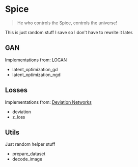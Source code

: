 # Spice

> He who controls the Spice, controls the universe!

This is just random stuff I save so I don't have to rewrite it later.

## GAN

Implementations from: [LOGAN](https://arxiv.org/abs/1912.00953)

* latent_optimization_gd
* latent_optimization_ngd

## Losses

Implementations from: [Deviation Networks](https://arxiv.org/abs/1911.08623)

* deviation
* z_loss

## Utils

Just random helper stuff

* prepare_dataset
* decode_image

